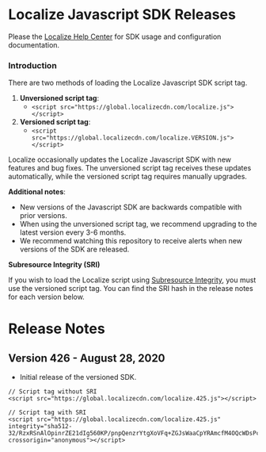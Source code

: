 # Localize Javascript SDK Releases

Please the [Localize Help Center](https://help.localizejs.com/docs/library-api) for SDK usage and configuration documentation.

### Introduction

There are two methods of loading the Localize Javascript SDK script tag.

1. **Unversioned script tag**: 
    - `<script src="https://global.localizecdn.com/localize.js"></script>`
2. **Versioned script tag**:
    - `<script src="https://global.localizecdn.com/localize.VERSION.js"></script>`

Localize occasionally updates the Localize Javascript SDK with new features and bug fixes. The unversioned script tag receives these updates automatically, while the versioned script tag requires manually upgrades.


**Additional notes**:
- New versions of the Javascript SDK are backwards compatible with prior versions.
- When using the unversioned script tag, we recommend upgrading to the latest version every 3-6 months.
- We recommend watching this repository to receive alerts when new versions of the SDK are released.


**Subresource Integrity (SRI)**

If you wish to load the Localize script using [Subresource Integrity](https://developer.mozilla.org/en-US/docs/Web/Security/Subresource_Integrity), you must use the versioned script tag. You can find the SRI hash in the release notes for each version below.


# Release Notes


## Version 426 - August 28, 2020

 * Initial release of the versioned SDK.

```
// Script tag without SRI
<script src="https://global.localizecdn.com/localize.425.js"></script>

// Script tag with SRI
<script src="https://global.localizecdn.com/localize.425.js" integrity="sha512-32/RzxRSnAlOpinrZE21dIg560KP/pnpQenzrYtgXoVFq+ZGJsWaaCpYRAmcfM4OQcWDsPcdQNBIcetGke9wyg==" crossorigin="anonymous"></script>
```

